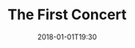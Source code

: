 ---
title: The First Concert
date: "2018-01-01T19:30"
roster:
  -
    section: Violins
    people:
      - A violinist
---
